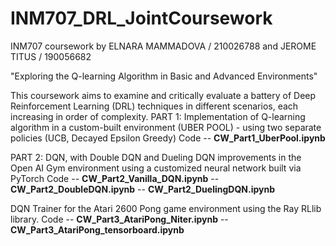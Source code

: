 # INM707_DRL_JointCoursework

INM707 coursework by ELNARA MAMMADOVA / 210026788 and JEROME TITUS / 190056682

"Exploring the Q-learning Algorithm in Basic and Advanced Environments" 


This coursework aims to examine and critically evaluate a battery of Deep Reinforcement Learning (DRL) techniques in different scenarios, each increasing in order of complexity. 
PART 1:
  Implementation of Q-learning algorithm in a custom-built environment (UBER POOL) - using two separate policies (UCB, Decayed Epsilon Greedy)
  Code -- **CW_Part1_UberPool.ipynb**
  
PART 2: 
  DQN, with Double DQN and Dueling DQN improvements in the Open AI Gym environment using a customized neural network built via PyTorch 
  Code -- **CW_Part2_Vanilla_DQN.ipynb**
       -- **CW_Part2_DoubleDQN.ipynb**
       -- **CW_Part2_DuelingDQN.ipynb**
  
  DQN Trainer for the Atari 2600 Pong game environment using the Ray RLlib library.
  Code -- **CW_Part3_AtariPong_Niter.ipynb**
       -- **CW_Part3_AtariPong_tensorboard.ipynb**
